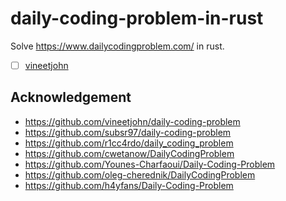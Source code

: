 # daily-coding-problem-in-rust
Solve https://www.dailycodingproblem.com/ in rust.

+ [ ] [vineetjohn](vineetjohn/)

## Acknowledgement
+ https://github.com/vineetjohn/daily-coding-problem
+ https://github.com/subsr97/daily-coding-problem
+ https://github.com/r1cc4rdo/daily_coding_problem
+ https://github.com/cwetanow/DailyCodingProblem
+ https://github.com/Younes-Charfaoui/Daily-Coding-Problem
+ https://github.com/oleg-cherednik/DailyCodingProblem
+ https://github.com/h4yfans/Daily-Coding-Problem